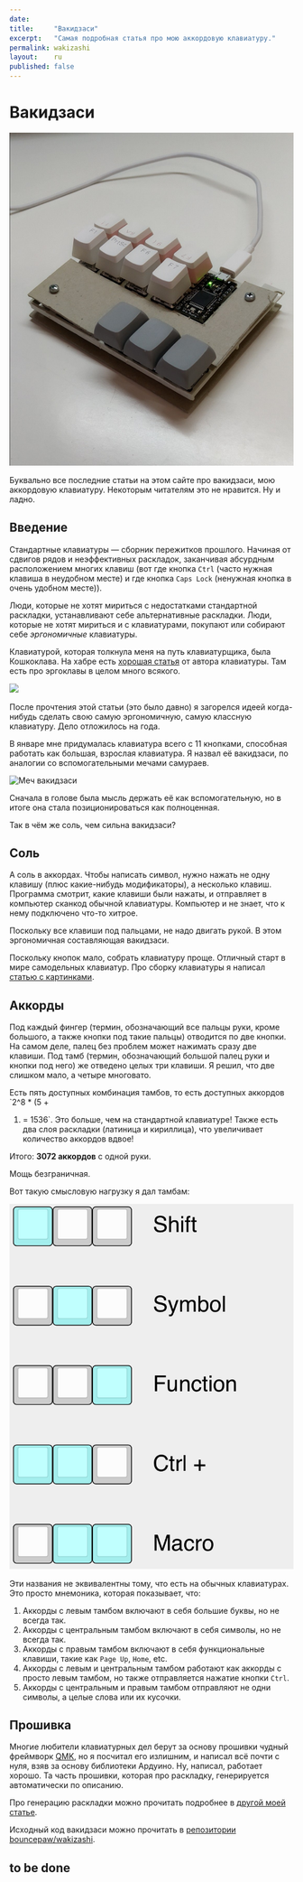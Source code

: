 ```yaml
---
date:
title:     "Вакидзаси"
excerpt:   "Самая подробная статья про мою аккордовую клавиатуру."
permalink: wakizashi
layout:    ru
published: false
---
```

# Вакидзаси

![](/data/img/wakizashi.jpg)

Буквально все последние статьи на этом сайте про вакидзаси, мою аккордовую
клавиатуру. Некоторым читателям это не нравится. Ну и ладно.

## Введение

Стандартные клавиатуры — сборник пережитков прошлого. Начиная от сдвигов рядов и
неэффективных раскладок, заканчивая абсурдным расположением многих клавиш (вот
где кнопка `Ctrl` (часто нужная клавиша в неудобном месте) и где кнопка `Caps
Lock` (ненужная кнопка в очень удобном месте)).

Люди, которые не хотят мириться с недостатками стандартной раскладки,
устанавливают себе альтернативные раскладки. Люди, которые не хотят мириться и с
клавиатурами, покупают или собирают себе *эргономичные* клавиатуры.

Клавиатурой, которая толкнула меня на путь клавиатурщика, была Кошкоклава. На
хабре есть [хорошая статья](https://habr.com/ru/post/185500/) от автора
клавиатуры. Там есть про эргоклавы в целом много всякого.

![](https://habrastorage.org/getpro/habr/post_images/e3e/097/f9c/e3e097f9c927dd888bd4b29db38e7b86.jpg)

После прочтения этой статьи (это было давно) я загорелся идеей когда-нибудь
сделать свою самую эргономичную, самую классную клавиатуру. Дело отложилось на
года.

В январе мне придумалась клавиатура всего с 11 кнопками, способная работать как
большая, взрослая клавиатура. Я назвал её вакидзаси, по аналогии со
вспомогательными мечами самураев.

![Меч
вакидзаси](https://upload.wikimedia.org/wikipedia/commons/thumb/c/c1/Antique_Japanese_%28samurai%29_wakizashi.JPG/800px-Antique_Japanese_%28samurai%29_wakizashi.JPG)

Сначала в голове была мысль держать её как вспомогательную, но в итоге она стала
позиционироваться как полноценная.

Так в чём же соль, чем сильна вакидзаси?

## Соль

А соль в аккордах. Чтобы написать символ, нужно нажать не одну клавишу (плюс
какие-нибудь модификаторы), а несколько клавиш. Программа смотрит, какие клавиши
были нажаты, и отправляет в компьютер сканкод обычной клавиатуры. Компьютер и не
знает, что к нему подключено что-то хитрое.

Поскольку все клавиши под пальцами, не надо двигать рукой. В этом эргономичная
составляющая вакидзаси.

Поскольку кнопок мало, собрать клавиатуру проще. Отличный старт в мире
самодельных клавиатур. Про сборку клавиатуры я написал [статью с
картинками](/wakizashi-build).

## Аккорды

Под каждый фингер (термин, обозначающий все пальцы руки, кроме большого, а также
кнопки под такие пальцы) отводится по две кнопки. На самом деле, палец без
проблем может нажимать сразу две клавиши. Под тамб (термин, обозначающий большой
палец руки и кнопки под него) же отведено целых три клавиши. Я решил, что две
слишком мало, а четыре многовато.

Есть пять доступных комбинация тамбов, то есть доступных аккордов `2^8 * (5 +
1) = 1536`. Это больше, чем на стандартной клавиатуре! Также есть два слоя
раскладки (латиница и кириллица), что увеличивает количество аккордов вдвое!

Итого: **3072 аккордов** с одной руки.

Мощь безграничная.

Вот такую смысловую нагрузку я дал тамбам:

![](/data/img/wakizashi-thumbs.png)

Эти названия не эквивалентны тому, что есть на обычных клавиатурах. Это просто
мнемоника, которая показывает, что:

1. Аккорды с левым тамбом включают в себя большие буквы, но не всегда так.
2. Аккорды с центральным тамбом включают в себя символы, но не всегда так.
3. Аккорды с правым тамбом включают в себя функциональные клавиши, такие как
   `Page Up`, `Home`, etc.
4. Аккорды с левым и центральным тамбом работают как аккорды с просто левым
   тамбом, но также отправляется нажатие кнопки `Ctrl`.
5. Аккорды с центральным и правым тамбом отправляют не одни символы, а целые
   слова или их кусочки.

## Прошивка

Многие любители клавиатурных дел берут за основу прошивки чудный фреймворк
[QMK](https://qmk.fm), но я посчитал его излишним, и написал всё почти с нуля,
взяв за основу библиотеки Ардуино. Ну, написал, работает хорошо. Та часть
прошивки, которая про раскладку, генерируется автоматически по описанию.

Про генерацию раскладки можно прочитать подробнее в [другой моей
статье](/wakizashi-config).

Исходный код вакидзаси можно прочитать в [репозитории
bouncepaw/wakizashi](https://github.com/bouncepaw/wakizashi).

## to be done
